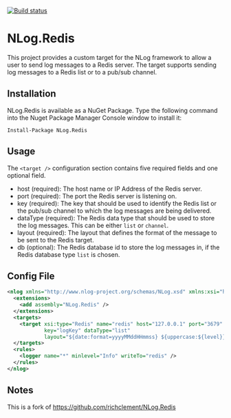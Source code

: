 [![Build status](https://ci.appveyor.com/api/projects/status/ounar0m1gdidqram/branch/master?svg=true)](https://ci.appveyor.com/project/nlog/nlog-redis/branch/master)


NLog.Redis
==========

This project provides a custom target for the NLog framework to allow a user to send log messages to a Redis server. The target supports sending log messages to a Redis list or to a pub/sub channel. 

## Installation
NLog.Redis is available as a NuGet Package. Type the following command into the Nuget Package Manager Console window to install it:

    Install-Package NLog.Redis


## Usage

The `<target />` configuration section contains five required fields and one optional field.

- host (required): The host name or IP Address of the Redis server.
- port (required): The port the Redis server is listening on.
- key (required): The key that should be used to identify the Redis list or the pub/sub channel to which the log messages are being delivered.
- dataType (required): The Redis data type that should be used to store the log messages. This can be either `list` or `channel`.
- layout (required): The layout that defines the format of the message to be sent to the Redis target.
- db (optional): The Redis database id to store the log messages in, if the Redis database type `list` is chosen.


## Config File

```xml
<nlog xmlns="http://www.nlog-project.org/schemas/NLog.xsd" xmlns:xsi="http://www.w3.org/2001/XMLSchema-instance" throwExceptions="true">
  <extensions>
    <add assembly="NLog.Redis" />
  </extensions>
  <targets>
    <target xsi:type="Redis" name="redis" host="127.0.0.1" port="3679" db="0" 
            key="logKey" dataType="list" 
            layout="${date:format=yyyyMMddHHmmss} ${uppercase:${level}} ${message}" />
  </targets>
  <rules>
    <logger name="*" minlevel="Info" writeTo="redis" />
  </rules>
</nlog>
```
 


## Notes

This is a fork of https://github.com/richclement/NLog.Redis
